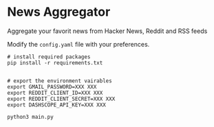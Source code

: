 # News Aggregator

Aggregate your favorit news from Hacker News, Reddit and RSS feeds


Modify the `config.yaml` file with your preferences.

```
# install required packages
pip install -r requirements.txt


# export the environment vairables
export GMAIL_PASSWORD=XXX XXX
export REDDIT_CLIENT_ID=XXX XXX
export REDDIT_CLIENT_SECRET=XXX XXX
export DASHSCOPE_API_KEY=XXX XXX

python3 main.py
```
